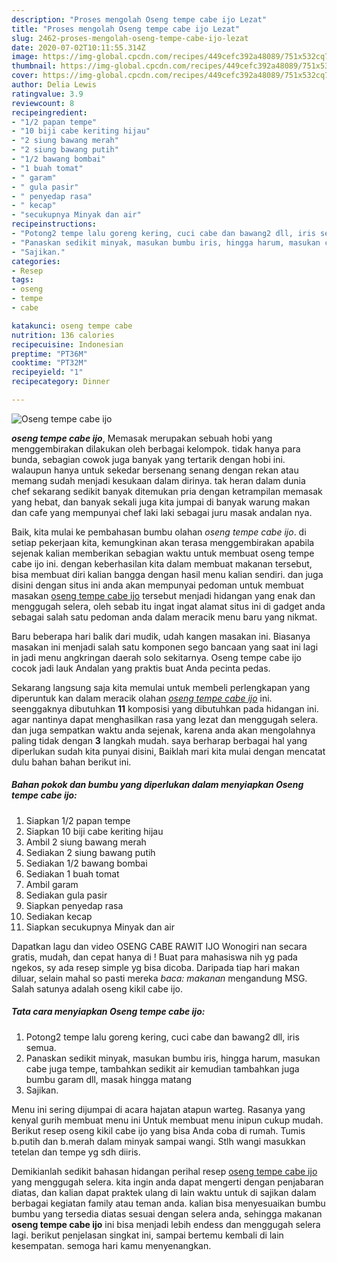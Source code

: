 ```yaml
---
description: "Proses mengolah Oseng tempe cabe ijo Lezat"
title: "Proses mengolah Oseng tempe cabe ijo Lezat"
slug: 2462-proses-mengolah-oseng-tempe-cabe-ijo-lezat
date: 2020-07-02T10:11:55.314Z
image: https://img-global.cpcdn.com/recipes/449cefc392a48089/751x532cq70/oseng-tempe-cabe-ijo-foto-resep-utama.jpg
thumbnail: https://img-global.cpcdn.com/recipes/449cefc392a48089/751x532cq70/oseng-tempe-cabe-ijo-foto-resep-utama.jpg
cover: https://img-global.cpcdn.com/recipes/449cefc392a48089/751x532cq70/oseng-tempe-cabe-ijo-foto-resep-utama.jpg
author: Delia Lewis
ratingvalue: 3.9
reviewcount: 8
recipeingredient:
- "1/2 papan tempe"
- "10 biji cabe keriting hijau"
- "2 siung bawang merah"
- "2 siung bawang putih"
- "1/2 bawang bombai"
- "1 buah tomat"
- " garam"
- " gula pasir"
- " penyedap rasa"
- " kecap"
- "secukupnya Minyak dan air"
recipeinstructions:
- "Potong2 tempe lalu goreng kering, cuci cabe dan bawang2 dll, iris semua."
- "Panaskan sedikit minyak, masukan bumbu iris, hingga harum, masukan cabe juga tempe, tambahkan sedikit air kemudian tambahkan juga bumbu garam dll, masak hingga matang"
- "Sajikan."
categories:
- Resep
tags:
- oseng
- tempe
- cabe

katakunci: oseng tempe cabe 
nutrition: 136 calories
recipecuisine: Indonesian
preptime: "PT36M"
cooktime: "PT32M"
recipeyield: "1"
recipecategory: Dinner

---
```



![Oseng tempe cabe ijo](https://img-global.cpcdn.com/recipes/449cefc392a48089/751x532cq70/oseng-tempe-cabe-ijo-foto-resep-utama.jpg)

<b><i>oseng tempe cabe ijo</i></b>, Memasak merupakan sebuah hobi yang menggembirakan dilakukan oleh berbagai kelompok. tidak hanya para bunda, sebagian cowok juga banyak yang tertarik dengan hobi ini. walaupun hanya untuk sekedar bersenang senang dengan rekan atau memang sudah menjadi kesukaan dalam dirinya. tak heran dalam dunia chef sekarang sedikit banyak ditemukan pria dengan ketrampilan memasak yang hebat, dan banyak sekali juga kita jumpai di banyak warung makan dan cafe yang mempunyai chef laki laki sebagai juru masak andalan nya.

Baik, kita mulai ke pembahasan bumbu olahan <i>oseng tempe cabe ijo</i>. di setiap pekerjaan kita, kemungkinan akan terasa menggembirakan apabila sejenak kalian memberikan sebagian waktu untuk membuat oseng tempe cabe ijo ini. dengan keberhasilan kita dalam membuat makanan tersebut, bisa membuat diri kalian bangga dengan hasil menu kalian sendiri. dan juga disini dengan situs ini anda akan mempunyai pedoman untuk membuat masakan <u>oseng tempe cabe ijo</u> tersebut menjadi hidangan yang enak dan menggugah selera, oleh sebab itu ingat ingat alamat situs ini di gadget anda sebagai salah satu pedoman anda dalam meracik menu baru yang nikmat.

Baru beberapa hari balik dari mudik, udah kangen masakan ini. Biasanya masakan ini menjadi salah satu komponen sego bancaan yang saat ini lagi in jadi menu angkringan daerah solo sekitarnya. Oseng tempe cabe ijo cocok jadi lauk Andalan yang praktis buat Anda pecinta pedas.


Sekarang langsung saja kita memulai untuk membeli perlengkapan yang diperuntuk kan dalam meracik olahan <u><i>oseng tempe cabe ijo</i></u> ini. seenggaknya dibutuhkan <b>11</b> komposisi yang dibutuhkan pada hidangan ini. agar nantinya dapat menghasilkan rasa yang lezat dan menggugah selera. dan juga sempatkan waktu anda sejenak, karena anda akan mengolahnya paling tidak dengan <b>3</b> langkah mudah. saya berharap berbagai hal yang diperlukan sudah kita punyai disini, Baiklah mari kita mulai dengan mencatat dulu bahan bahan berikut ini.

<!--inarticleads1-->

##### Bahan pokok dan bumbu yang diperlukan dalam menyiapkan Oseng tempe cabe ijo:

1. Siapkan 1/2 papan tempe
1. Siapkan 10 biji cabe keriting hijau
1. Ambil 2 siung bawang merah
1. Sediakan 2 siung bawang putih
1. Sediakan 1/2 bawang bombai
1. Sediakan 1 buah tomat
1. Ambil  garam
1. Sediakan  gula pasir
1. Siapkan  penyedap rasa
1. Sediakan  kecap
1. Siapkan secukupnya Minyak dan air


Dapatkan lagu dan video OSENG CABE RAWIT IJO Wonogiri nan secara gratis, mudah, dan cepat hanya di ! Buat para mahasiswa nih yg pada ngekos, sy ada resep simple yg bisa dicoba. Daripada tiap hari makan diluar, selain mahal so pasti mereka *baca: makanan* mengandung MSG. Salah satunya adalah oseng kikil cabe ijo. 

<!--inarticleads2-->

##### Tata cara menyiapkan Oseng tempe cabe ijo:

1. Potong2 tempe lalu goreng kering, cuci cabe dan bawang2 dll, iris semua.
1. Panaskan sedikit minyak, masukan bumbu iris, hingga harum, masukan cabe juga tempe, tambahkan sedikit air kemudian tambahkan juga bumbu garam dll, masak hingga matang
1. Sajikan.


Menu ini sering dijumpai di acara hajatan atapun warteg. Rasanya yang kenyal gurih membuat menu ini Untuk membuat menu inipun cukup mudah. Berikut resep oseng kikil cabe ijo yang bisa Anda coba di rumah. Tumis b.putih dan b.merah dalam minyak sampai wangi. Stlh wangi masukkan tetelan dan tempe yg sdh diiris. 

Demikianlah sedikit bahasan hidangan perihal resep <u>oseng tempe cabe ijo</u> yang menggugah selera. kita ingin anda dapat mengerti dengan penjabaran diatas, dan kalian dapat praktek ulang di lain waktu untuk di sajikan dalam berbagai kegiatan family atau teman anda. kalian bisa menyesuaikan bumbu bumbu yang tersedia diatas sesuai dengan selera anda, sehingga makanan <b>oseng tempe cabe ijo</b> ini bisa menjadi lebih endess dan menggugah selera lagi. berikut penjelasan singkat ini, sampai bertemu kembali di lain kesempatan. semoga hari kamu menyenangkan.
